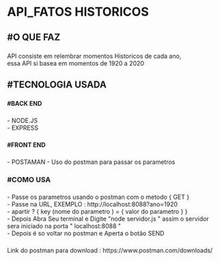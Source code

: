 <h1 align="left">API_FATOS HISTORICOS</h1>

###

<h2 align="left">#O QUE FAZ</h2>

###

<p align="left">API consiste em relembrar momentos Historicos de cada ano,<br>essa API si basea em  momentos de 1920 a 2020</p>

###

<h2 align="left">#TECNOLOGIA USADA</h2>

###

<h4 align="left">#BACK END</h4>

###

<p align="left">- NODE.JS<br>- EXPRESS</p>

###

<h4 align="left">#FRONT END</h4>

###

<p align="left">- POSTAMAN  - Uso do postman para passar os parametros</p>

###

<h3 align="left">#COMO USA</h3>

###

<p align="left">- Passe os parametros usando o postman com o metodo { GET }<br>- Passe na URL, EXEMPLO : http://localhost:8088?ano=1920<br>- apartir ? { key (nome do parametro ) = { valor do parametro } }<br>- Depois  Abra Seu terminal e Digite "node servidor.js  " assim o servidor  sera iniciado na porta " localhost:8088 "<br>- Depois é so voltar no postman e Aperta o botão SEND</p>

###

<p align="left">Link do postman para download : https://www.postman.com/downloads/</p>

###
